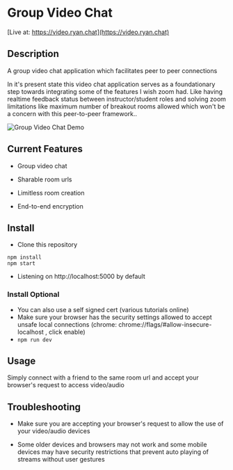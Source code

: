 # Group Video Chat

[Live at: https://video.ryan.chat](https://video.ryan.chat)

## Description

A group video chat application which facilitates peer to peer connections

In it's present state this video chat application serves as a foundationary step towards integrating some of the features I wish zoom had. Like having realtime feedback status between instructor/student roles and solving zoom limitations like maximum number of breakout rooms allowed which won't be a concern with this peer-to-peer framework..

![Group Video Chat Demo](assets/ryan-chat.gif)

## Current Features

* Group video chat

* Sharable room urls

* Limitless room creation

* End-to-end encryption

## Install

* Clone this repository
```
npm install
npm start
```
* Listening on http://localhost:5000 by default

### Install Optional

* You can also use a self signed cert (various tutorials online)
* Make sure your browser has the security settings allowed to accept unsafe local connections (chrome: chrome://flags/#allow-insecure-localhost , click enable)
* ```npm run dev```



## Usage 

Simply connect with a friend to the same room url and accept your browser's request to access video/audio

## Troubleshooting

* Make sure you are accepting your browser's request to allow the use of your video/audio devices

* Some older devices and browsers may not work and some mobile devices may have security restrictions that prevent auto playing of streams without user gestures

